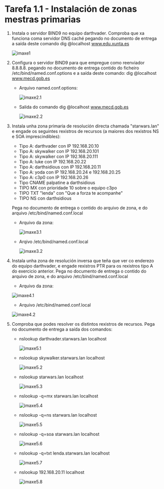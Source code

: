 # Tarefa 1.1 - Instalación de zonas mestras primarias

1. Instala o servidor BIND9 no equipo darthvader. Comproba que xa funciona coma servidor DNS caché pegando no documento de entrega a saída deste comando dig @localhost www.edu.xunta.es

    ![imaxe1](imaxes/solapt1.png)

2. Configura o servidor BIND9 para que empregue como reenviador 8.8.8.8. pegando no documento de entrega contido do ficheiro /etc/bind/named.conf.options e a saída deste comando: dig @localhost www.mecd.gob.es

    - Arquivo named.conf.options:

        ![imaxe2.1](imaxes/solapt2.1.png)

    - Salida do comando dig @localhost www.mecd.gob.es

        ![imaxe2.2](imaxes/solapt2.2.png)

3. Instala unha zona primaria de resolución directa chamada "starwars.lan" e engade os seguintes rexistros de recursos (a maiores dos rexistros NS e SOA imprescindibles):
    - Tipo A: darthvader con IP 192.168.20.10
    - Tipo A: skywalker con IP 192.168.20.101
    - Tipo A: skywalker con IP 192.168.20.111
    - Tipo A: luke con IP 192.168.20.22
    - Tipo A: darthsidious con IP 192.168.20.11
    - Tipo A: yoda con IP 192.168.20.24 e 192.168.20.25
    - Tipo A: c3p0 con IP 192.168.20.26
    - Tipo CNAME palpatine a darthsidious
    - TIPO MX con prioridade 10 sobre o equipo c3po
    - TIPO TXT "lenda" con "Que a forza te acompanhe"
    - TIPO NS con darthsidious

    Pega no documento de entrega o contido do arquivo de zona, e do arquivo /etc/bind/named.conf.local

    - Arquivo da zona:

        ![imaxe3.1](imaxes\solapt3.1.png)

    - Arqivo /etc/bind/named.conf.local

        ![imaxe3.2](imaxes\solapt3.2.png)

4. Instala unha zona de resolución inversa que teña que ver co enderezo do equipo darthvader, e engade rexistros PTR para os rexistros tipo A do exercicio anterior. Pega no documento de entrega o contido do arquivo de zona, e do arquivo /etc/bind/named.conf.local

    - Arquivo da zona:

    ![imaxe4.1](imaxes\solapt4.1.png)

    - Arquivo /etc/bind/named.conf.local

    ![imaxe4.2](imaxes\solapt4.2.png)

5. Comproba que podes resolver os distintos rexistros de recursos. Pega no documento de entrega a saída dos comandos:
    - nslookup darthvader.starwars.lan localhost

        ![imaxe5.1](imaxes/solapt5.1.png)
    
    - nslookup skywalker.starwars.lan localhost
        
        ![imaxe5.2](imaxes/solapt5.2.png)
    
    - nslookup starwars.lan localhost

        ![imaxe5.3](imaxes/solapt5.3.png)

    - nslookup -q=mx starwars.lan localhost

        ![imaxe5.4](imaxes/solapt5.4.png)
    
    - nslookup -q=ns starwars.lan localhost

        ![imaxe5.5](imaxes/solapt5.5.png)
    
    - nslookup -q=soa starwars.lan localhost

        ![imaxe5.6](imaxes/solapt5.6.png)
    
    - nslookup -q=txt lenda.starwars.lan localhost

        ![imaxe5.7](imaxes/solapt5.7.png)

    - nslookup 192.168.20.11 localhost

        ![imaxe5.8](imaxes/solapt5.8.png)